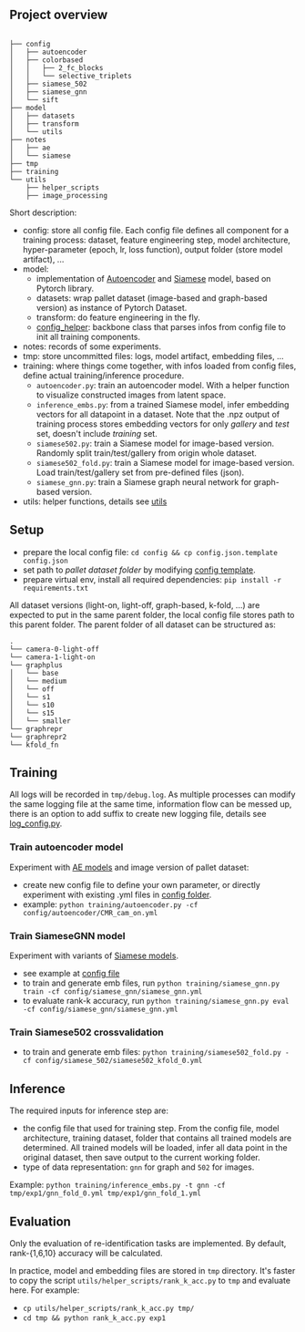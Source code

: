 ## Project overview
```text

├── config 
│   ├── autoencoder
│   ├── colorbased
│   │   ├── 2_fc_blocks
│   │   └── selective_triplets
│   ├── siamese_502
│   ├── siamese_gnn
│   └── sift
├── model
│   ├── datasets
│   ├── transform
│   └── utils
├── notes
│   ├── ae
│   └── siamese
├── tmp
├── training
└── utils
    ├── helper_scripts
    ├── image_processing

```

Short description:
- config: store all config file. Each config file defines all component for a training process: dataset, feature engineering step, model architecture, hyper-parameter (epoch, lr, loss function), output folder (store model artifact), ...
- model:
  + implementation of [Autoencoder](model/autoencoder.py) and [Siamese](model/siamese.py) model, based on Pytorch library.
  + datasets: wrap pallet dataset (image-based and graph-based version) as instance of Pytorch Dataset.
  + transform: do feature engineering in the fly.
  + [config_helper](model/utils/config_helper.py): backbone class that parses infos from config file to init all training components.
- notes: records of some experiments.
- tmp: store uncommitted files: logs, model artifact, embedding files, ...
- training: where things come together, with infos loaded from config files, define actual training/inference procedure.
  + `autoencoder.py`: train an autoencoder model. With a helper function to visualize constructed images from latent space.
  + `inference_embs.py`: from a trained Siamese model, infer embedding vectors for all datapoint in a dataset. Note that the .npz output of training process stores embedding vectors for only _gallery_ and _test_ set, doesn't include _training_ set.
  + `siamese502.py`: train a Siamese model for image-based version. Randomly split train/test/gallery from origin whole dataset.
  + `siamese502_fold.py`: train a Siamese model for image-based version. Load train/test/gallery set from pre-defined files (json).
  + `siamese_gnn.py`: train a Siamese graph neural network for graph-based version.
- utils: helper functions, details see [utils](utils)

## Setup
* prepare the local config file: `cd config && cp config.json.template config.json`
* set path to _pallet dataset folder_ by modifying [config template](config/config.json.template).
* prepare virtual env, install all required dependencies: `pip install -r requirements.txt`

All dataset versions (light-on, light-off, graph-based, k-fold, ...) are expected to put in the same parent folder, the local config file stores path to this parent folder. The parent folder of all dataset can be structured as:
```text
.
└── camera-0-light-off
└── camera-1-light-on
└── graphplus
│   └── base
│   └── medium
│   └── off
│   └── s1
│   └── s10
│   └── s15
│   └── smaller
└── graphrepr
└── graphrepr2
└── kfold_fn

```

## Training
All logs will be recorded in `tmp/debug.log`. As multiple processes can modify the same logging file at the same time, information flow can be messed up, there is an option to add suffix to create new logging file, details see [log_config.py](utils/log_config.py#L7).

### Train autoencoder model
Experiment with [AE models](model/autoencoder.py) and image version of pallet dataset:
  * create new config file to define your own parameter, or directly experiment with existing .yml files in [config folder](config/autoencoder).
  * example: `python training/autoencoder.py -cf config/autoencoder/CMR_cam_on.yml`

### Train SiameseGNN model
Experiment with variants of [Siamese models](model/siamese.py).
  * see example at [config file](config/siamese_gnn/siamese_gnn.yml)
  * to train and generate emb files, run `python training/siamese_gnn.py train -cf config/siamese_gnn/siamese_gnn.yml`
  * to evaluate rank-k accuracy, run `python training/siamese_gnn.py eval -cf config/siamese_gnn/siamese_gnn.yml`

### Train Siamese502 crossvalidation
  * to train and generate emb files: `python training/siamese502_fold.py -cf config/siamese_502/siamese502_kfold_0.yml`

## Inference
The required inputs for inference step are:
- the config file that used for training step. From the config file, model architecture, training dataset, folder that contains all trained models are determined. All trained models will be loaded, infer all data point in the original dataset, then save output to the current working folder.
- type of data representation: `gnn` for graph and `502` for images.

Example: `python training/inference_embs.py -t gnn -cf tmp/exp1/gnn_fold_0.yml tmp/exp1/gnn_fold_1.yml`

## Evaluation
Only the evaluation of re-identification tasks are implemented. By default, rank-{1,6,10} accuracy will be calculated.

In practice, model and embedding files are stored in `tmp` directory. It's faster to copy the script `utils/helper_scripts/rank_k_acc.py` to `tmp` and evaluate here. For example:
- `cp utils/helper_scripts/rank_k_acc.py tmp/`
- `cd tmp && python rank_k_acc.py exp1`

